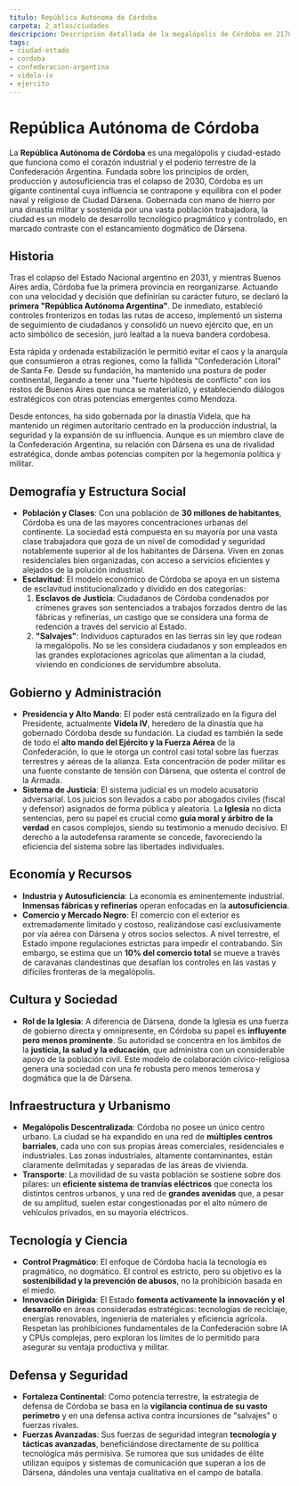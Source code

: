 ```yaml
---
titulo: República Autónoma de Córdoba
carpeta: 2_atlas/ciudades
descripcion: Descripción detallada de la megalópolis de Córdoba en 2178, el corazón industrial y militar de la Confederación Argentina.
tags:
- ciudad-estado
- cordoba
- confederacion-argentina
- videla-iv
- ejercito
---
```


# República Autónoma de Córdoba

La **República Autónoma de Córdoba** es una megalópolis y ciudad-estado que funciona como el corazón industrial y el poderío terrestre de la Confederación Argentina. Fundada sobre los principios de orden, producción y autosuficiencia tras el colapso de 2030, Córdoba es un gigante continental cuya influencia se contrapone y equilibra con el poder naval y religioso de Ciudad Dársena. Gobernada con mano de hierro por una dinastía militar y sostenida por una vasta población trabajadora, la ciudad es un modelo de desarrollo tecnológico pragmático y controlado, en marcado contraste con el estancamiento dogmático de Dársena.

## Historia

Tras el colapso del Estado Nacional argentino en 2031, y mientras Buenos Aires ardía, Córdoba fue la primera provincia en reorganizarse. Actuando con una velocidad y decisión que definirían su carácter futuro, se declaró la **primera "República Autónoma Argentina"**. De inmediato, estableció controles fronterizos en todas las rutas de acceso, implementó un sistema de seguimiento de ciudadanos y consolidó un nuevo ejército que, en un acto simbólico de secesión, juró lealtad a la nueva bandera cordobesa.

Esta rápida y ordenada estabilización le permitió evitar el caos y la anarquía que consumieron a otras regiones, como la fallida "Confederación Litoral" de Santa Fe. Desde su fundación, ha mantenido una postura de poder continental, llegando a tener una "fuerte hipótesis de conflicto" con los restos de Buenos Aires que nunca se materializó, y estableciendo diálogos estratégicos con otras potencias emergentes como Mendoza.

Desde entonces, ha sido gobernada por la dinastía Videla, que ha mantenido un régimen autoritario centrado en la producción industrial, la seguridad y la expansión de su influencia. Aunque es un miembro clave de la Confederación Argentina, su relación con Dársena es una de rivalidad estratégica, donde ambas potencias compiten por la hegemonía política y militar.

## Demografía y Estructura Social

-   **Población y Clases**: Con una población de **30 millones de habitantes**, Córdoba es una de las mayores concentraciones urbanas del continente. La sociedad está compuesta en su mayoría por una vasta clase trabajadora que goza de un nivel de comodidad y seguridad notablemente superior al de los habitantes de Dársena. Viven en zonas residenciales bien organizadas, con acceso a servicios eficientes y alejados de la polución industrial.
-   **Esclavitud**: El modelo económico de Córdoba se apoya en un sistema de esclavitud institucionalizado y dividido en dos categorías:
    1.  **Esclavos de Justicia**: Ciudadanos de Córdoba condenados por crímenes graves son sentenciados a trabajos forzados dentro de las fábricas y refinerías, un castigo que se considera una forma de redención a través del servicio al Estado.
    2.  **"Salvajes"**: Individuos capturados en las tierras sin ley que rodean la megalópolis. No se les considera ciudadanos y son empleados en las grandes explotaciones agrícolas que alimentan a la ciudad, viviendo en condiciones de servidumbre absoluta.

## Gobierno y Administración

-   **Presidencia y Alto Mando**: El poder está centralizado en la figura del Presidente, actualmente **Videla IV**, heredero de la dinastía que ha gobernado Córdoba desde su fundación. La ciudad es también la sede de todo el **alto mando del Ejército y la Fuerza Aérea** de la Confederación, lo que le otorga un control casi total sobre las fuerzas terrestres y aéreas de la alianza. Esta concentración de poder militar es una fuente constante de tensión con Dársena, que ostenta el control de la Armada.
-   **Sistema de Justicia**: El sistema judicial es un modelo acusatorio adversarial. Los juicios son llevados a cabo por abogados civiles (fiscal y defensor) asignados de forma pública y aleatoria. La **Iglesia** no dicta sentencias, pero su papel es crucial como **guía moral y árbitro de la verdad** en casos complejos, siendo su testimonio a menudo decisivo. El derecho a la autodefensa raramente se concede, favoreciendo la eficiencia del sistema sobre las libertades individuales.

## Economía y Recursos

-   **Industria y Autosuficiencia**: La economía es eminentemente industrial. **Inmensas fábricas y refinerías** operan enfocadas en la **autosuficiencia**.
-   **Comercio y Mercado Negro**: El comercio con el exterior es extremadamente limitado y costoso, realizándose casi exclusivamente por vía aérea con Dársena y otros socios selectos. A nivel terrestre, el Estado impone regulaciones estrictas para impedir el contrabando. Sin embargo, se estima que un **10% del comercio total** se mueve a través de caravanas clandestinas que desafían los controles en las vastas y difíciles fronteras de la megalópolis.

## Cultura y Sociedad

-   **Rol de la Iglesia**: A diferencia de Dársena, donde la Iglesia es una fuerza de gobierno directa y omnipresente, en Córdoba su papel es **influyente pero menos prominente**. Su autoridad se concentra en los ámbitos de la **justicia, la salud y la educación**, que administra con un considerable apoyo de la población civil. Este modelo de colaboración cívico-religiosa genera una sociedad con una fe robusta pero menos temerosa y dogmática que la de Dársena.

## Infraestructura y Urbanismo

-   **Megalópolis Descentralizada**: Córdoba no posee un único centro urbano. La ciudad se ha expandido en una red de **múltiples centros barriales**, cada uno con sus propias áreas comerciales, residenciales e industriales. Las zonas industriales, altamente contaminantes, están claramente delimitadas y separadas de las áreas de vivienda.
-   **Transporte**: La movilidad de su vasta población se sostiene sobre dos pilares: un **eficiente sistema de tranvías eléctricos** que conecta los distintos centros urbanos, y una red de **grandes avenidas** que, a pesar de su amplitud, suelen estar congestionadas por el alto número de vehículos privados, en su mayoría eléctricos.

## Tecnología y Ciencia

-   **Control Pragmático**: El enfoque de Córdoba hacia la tecnología es pragmático, no dogmático. El control es estricto, pero su objetivo es la **sostenibilidad y la prevención de abusos**, no la prohibición basada en el miedo.
-   **Innovación Dirigida**: El Estado **fomenta activamente la innovación y el desarrollo** en áreas consideradas estratégicas: tecnologías de reciclaje, energías renovables, ingeniería de materiales y eficiencia agrícola. Respetan las prohibiciones fundamentales de la Confederación sobre IA y CPUs complejas, pero exploran los límites de lo permitido para asegurar su ventaja productiva y militar.

## Defensa y Seguridad

-   **Fortaleza Continental**: Como potencia terrestre, la estrategia de defensa de Córdoba se basa en la **vigilancia continua de su vasto perímetro** y en una defensa activa contra incursiones de "salvajes" o fuerzas rivales.
-   **Fuerzas Avanzadas**: Sus fuerzas de seguridad integran **tecnología y tácticas avanzadas**, beneficiándose directamente de su política tecnológica más permisiva. Se rumorea que sus unidades de élite utilizan equipos y sistemas de comunicación que superan a los de Dársena, dándoles una ventaja cualitativa en el campo de batalla. 